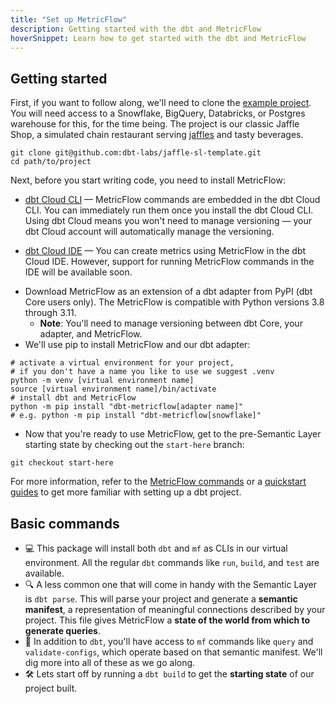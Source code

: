 ```yaml
---
title: "Set up MetricFlow"
description: Getting started with the dbt and MetricFlow
hoverSnippet: Learn how to get started with the dbt and MetricFlow
---
```


## Getting started

First, if you want to follow along, we'll need to clone the [example project](https://github.com/dbt-labs/jaffle-sl-template). You will need access to a Snowflake, BigQuery, Databricks, or Postgres warehouse for this, for the time being. The project is our classic Jaffle Shop, a simulated chain restaurant serving [jaffles](https://en.wikipedia.org/wiki/Pie_iron) and tasty beverages.

```shell
git clone git@github.com:dbt-labs/jaffle-sl-template.git
cd path/to/project
```

Next, before you start writing code, you need to install MetricFlow:

<Tabs>

<TabItem value="cloud" label="dbt Cloud">

- [dbt Cloud CLI](/docs/cloud/cloud-cli-installation) &mdash; MetricFlow commands are embedded in the dbt Cloud CLI. You can immediately run them once you install the dbt Cloud CLI. Using dbt Cloud means you won't need to manage versioning — your dbt Cloud account will automatically manage the versioning.

- [dbt Cloud IDE](/docs/cloud/dbt-cloud-ide/develop-in-the-cloud) &mdash; You can create metrics using MetricFlow in the dbt Cloud IDE. However, support for running MetricFlow commands in the IDE will be available soon.

</TabItem>

<TabItem value="core" label="dbt Core">

- Download MetricFlow as an extension of a dbt adapter from PyPI  (dbt Core users only). The MetricFlow is compatible with Python versions 3.8 through 3.11. 
  - **Note**: You'll need to manage versioning between dbt Core, your adapter, and MetricFlow.
- We'll use pip to install MetricFlow and our dbt adapter:

```shell
# activate a virtual environment for your project,
# if you don't have a name you like to use we suggest .venv
python -m venv [virtual environment name]
source [virtual environment name]/bin/activate
# install dbt and MetricFlow
python -m pip install "dbt-metricflow[adapter name]"
# e.g. python -m pip install "dbt-metricflow[snowflake]"
```

</TabItem>
</Tabs>

- Now that you're ready to use MetricFlow, get to the pre-Semantic Layer starting state by checking out the `start-here` branch:

```shell
git checkout start-here
```

For more information, refer to the [MetricFlow commands](/docs/build/metricflow-commands) or a [quickstart guides](/guides) to get more familiar with setting up a dbt project.

## Basic commands

- 💻 This package will install both `dbt` and `mf` as CLIs in our virtual environment. All the regular `dbt` commands like `run`, `build`, and `test` are available.
- 🔍 A less common one that will come in handy with the Semantic Layer is `dbt parse`. This will parse your project and generate a **semantic manifest**, a representation of meaningful connections described by your project. This file gives MetricFlow a **state of the world from which to generate queries**.
- 🧰 In addition to `dbt`, you'll have access to `mf` commands like `query` and `validate-configs`, which operate based on that semantic manifest. We'll dig more into all of these as we go along.
- 🛠️ Lets start off by running a `dbt build` to get the **starting state** of our project built.
